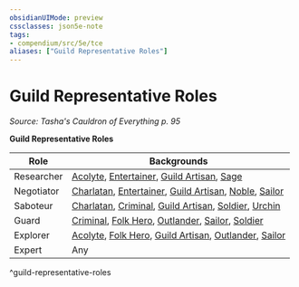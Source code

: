 ```yaml
---
obsidianUIMode: preview
cssclasses: json5e-note
tags:
- compendium/src/5e/tce
aliases: ["Guild Representative Roles"]
---
```

# Guild Representative Roles
*Source: Tasha's Cauldron of Everything p. 95* 

**Guild Representative Roles**

| Role | Backgrounds |
|------|-------------|
| Researcher | [Acolyte](/3-Mechanics/CLI/backgrounds/acolyte.md), [Entertainer](/3-Mechanics/CLI/backgrounds/entertainer.md), [Guild Artisan](/3-Mechanics/CLI/backgrounds/guild-artisan.md), [Sage](/3-Mechanics/CLI/backgrounds/sage.md) |
| Negotiator | [Charlatan](/3-Mechanics/CLI/backgrounds/charlatan.md), [Entertainer](/3-Mechanics/CLI/backgrounds/entertainer.md), [Guild Artisan](/3-Mechanics/CLI/backgrounds/guild-artisan.md), [Noble](/3-Mechanics/CLI/backgrounds/noble.md), [Sailor](/3-Mechanics/CLI/backgrounds/sailor.md) |
| Saboteur | [Charlatan](/3-Mechanics/CLI/backgrounds/charlatan.md), [Criminal](/3-Mechanics/CLI/backgrounds/criminal.md), [Guild Artisan](/3-Mechanics/CLI/backgrounds/guild-artisan.md), [Soldier](/3-Mechanics/CLI/backgrounds/soldier.md), [Urchin](/3-Mechanics/CLI/backgrounds/urchin.md) |
| Guard | [Criminal](/3-Mechanics/CLI/backgrounds/criminal.md), [Folk Hero](/3-Mechanics/CLI/backgrounds/folk-hero.md), [Outlander](/3-Mechanics/CLI/backgrounds/outlander.md), [Sailor](/3-Mechanics/CLI/backgrounds/sailor.md), [Soldier](/3-Mechanics/CLI/backgrounds/soldier.md) |
| Explorer | [Acolyte](/3-Mechanics/CLI/backgrounds/acolyte.md), [Folk Hero](/3-Mechanics/CLI/backgrounds/folk-hero.md), [Guild Artisan](/3-Mechanics/CLI/backgrounds/guild-artisan.md), [Outlander](/3-Mechanics/CLI/backgrounds/outlander.md), [Sailor](/3-Mechanics/CLI/backgrounds/sailor.md) |
| Expert | Any |
^guild-representative-roles